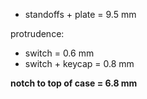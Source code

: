 * standoffs + plate = 9.5 mm

protrudence:
* switch = 0.6 mm
* switch + keycap = 0.8 mm

**notch to top of case = 6.8 mm**
